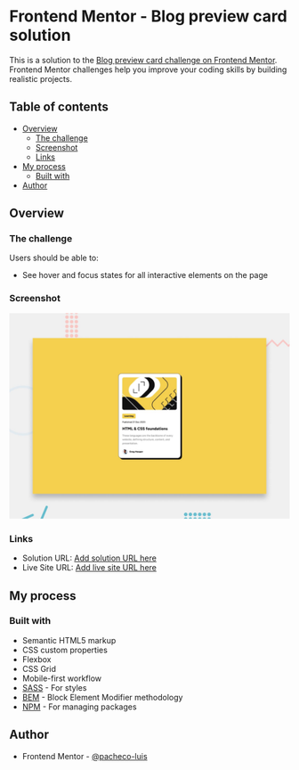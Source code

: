 # Frontend Mentor - Blog preview card solution

This is a solution to the [Blog preview card challenge on Frontend Mentor](https://www.frontendmentor.io/challenges/blog-preview-card-ckPaj01IcS). Frontend Mentor challenges help you improve your coding skills by building realistic projects.

## Table of contents

- [Overview](#overview)
  - [The challenge](#the-challenge)
  - [Screenshot](#screenshot)
  - [Links](#links)
- [My process](#my-process)
  - [Built with](#built-with)
- [Author](#author)

## Overview

### The challenge

Users should be able to:

- See hover and focus states for all interactive elements on the page

### Screenshot

![](./preview.jpg)

### Links

- Solution URL: [Add solution URL here](https://www.frontendmentor.io/solutions/blog-preview-card-kRV1LmDeMR)
- Live Site URL: [Add live site URL here](https://pacheco-luis.github.io/blog-preview-card/)

## My process

### Built with

- Semantic HTML5 markup
- CSS custom properties
- Flexbox
- CSS Grid
- Mobile-first workflow
- [SASS](https://sass-lang.com/) - For styles
- [BEM](http://getbem.com/) - Block Element Modifier methodology
- [NPM](https://www.npmjs.com/) - For managing packages

## Author

- Frontend Mentor - [@pacheco-luis](https://www.frontendmentor.io/profile/pacheco-luis)
